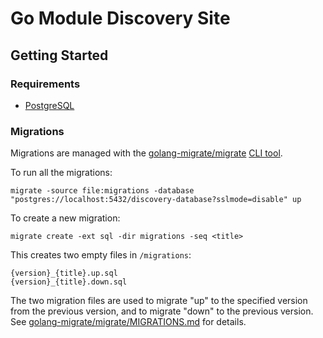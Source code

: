 # Go Module Discovery Site

## Getting Started

### Requirements

- [PostgreSQL](https://www.postgresql.org/download/)

### Migrations

Migrations are managed with the [golang-migrate/migrate](github.com/golang-migrate/migrate) [CLI tool](https://github.com/golang-migrate/migrate/tree/master/cli).

To run all the migrations:

```
migrate -source file:migrations -database "postgres://localhost:5432/discovery-database?sslmode=disable" up
```

To create a new migration:

```
migrate create -ext sql -dir migrations -seq <title>
```

This creates two empty files in `/migrations`:

```
{version}_{title}.up.sql
{version}_{title}.down.sql
```

The two migration files are used to migrate "up" to the specified version from the previous version, and to migrate "down" to the previous version. See [golang-migrate/migrate/MIGRATIONS.md](https://github.com/golang-migrate/migrate/blob/master/MIGRATIONS.md) for details.
